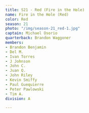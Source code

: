 ```yaml
---
title: S21 - Red (Fire in the Hole)
name: Fire in the Hole (Red)
color: Red
season: 21
photo: "/img/season-21_red-1.jpg"
captain: Michael Osorio
quarterback: Brandon Waggoner
members:
- Brandon Benjamin
- Del M.
- Ivan Torres
- J Johnson
- John C.
- Juan Q.
- John Riley
- Kevin Smiffy
- Paul Guequierre
- Peter Pawlowski
- Tim A.
division: A

---
```


